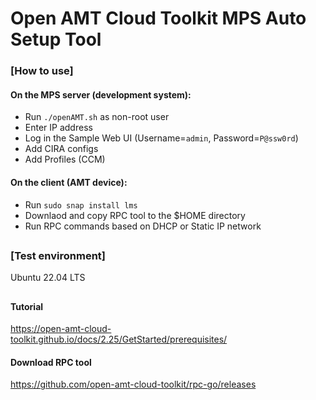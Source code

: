 # Open AMT Cloud Toolkit MPS Auto Setup Tool


### [How to use]


####  On the MPS server (development system):
  - Run `./openAMT.sh` as non-root user
  - Enter IP address
  - Log in the Sample Web UI (Username=`admin`, Password=`P@ssw0rd`)
  - Add CIRA configs
  - Add Profiles (CCM)

#### On the client (AMT device):
 + Run `sudo snap install lms`
 + Downlaod and copy RPC tool to the $HOME directory 
 + Run RPC commands based on DHCP or Static IP network
##


### [Test environment]
Ubuntu 22.04 LTS

##
### 
#### Tutorial
https://open-amt-cloud-toolkit.github.io/docs/2.25/GetStarted/prerequisites/

#### Download RPC tool
https://github.com/open-amt-cloud-toolkit/rpc-go/releases

